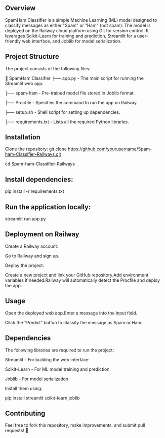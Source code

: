 ## Overview
SpamHam Classifier is a simple Machine Learning (ML) model designed to classify messages as either "Spam" or "Ham" (not spam). The model is deployed on the Railway cloud platform using Git for version control. It leverages Scikit-Learn for training and prediction, Streamlit for a user-friendly web interface, and Joblib for model serialization.

## Project Structure
The project consists of the following files:

📂 SpamHam Classifier
├── app.py - The main script for running the Streamlit web app.

├── spam-ham - Pre-trained model file stored in Joblib format.

├── Procfile - Specifies the command to run the app on Railway.

├── setup.sh - Shell script for setting up dependencies.

├── requirements.txt - Lists all the required Python libraries.

## Installation
Clone the repository:
git clone https://github.com/yourusername/Spam-ham-Classifier-Railways.git

cd Spam-ham-Classifier-Railways

## Install dependencies:
pip install -r requirements.txt

## Run the application locally:
streamlit run app.py

## Deployment on Railway
Create a Railway account:

  Go to Railway and sign up.

Deploy the project:

  Create a new project and link your GitHub repository.Add environment variables if needed.Railway will automatically detect the Procfile and deploy the app.

## Usage
Open the deployed web app.Enter a message into the input field.

Click the "Predict" button to classify the message as Spam or Ham.

## Dependencies

The following libraries are required to run the project:

Streamlit - For building the web interface

Scikit-Learn - For ML model training and prediction

Joblib - For model serialization

Install them using:

pip install streamlit scikit-learn joblib

## Contributing
Feel free to fork this repository, make improvements, and submit pull requests! 🚀

